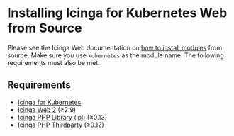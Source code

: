 # Installing Icinga for Kubernetes Web from Source

Please see the Icinga Web documentation on
[how to install modules](https://icinga.com/docs/icinga-web-2/latest/doc/08-Modules/#installation) from source.
Make sure you use `kubernetes` as the module name. The following requirements must also be met.

## Requirements

* [Icinga for Kubernetes](https://github.com/Icinga/icinga-kubernetes)
* [Icinga Web 2](https://github.com/Icinga/icingaweb2) (≥2.9)
* [Icinga PHP Library (ipl)](https://github.com/Icinga/icinga-php-library) (≥0.13)
* [Icinga PHP Thirdparty](https://github.com/Icinga/icinga-php-thirdparty) (≥0.12)

<!-- {% include "02-Installation.md" %} -->
